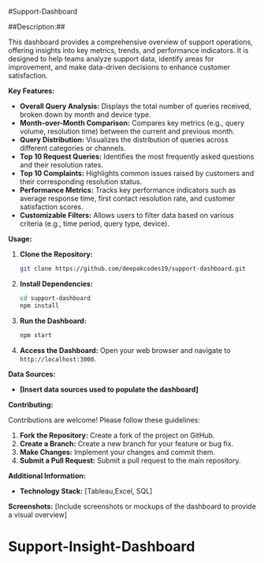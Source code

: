 
#Support-Dashboard

##Description:##

This dashboard provides a comprehensive overview of support operations, offering insights into key metrics, trends, and performance indicators. It is designed to help teams analyze support data, identify areas for improvement, and make data-driven decisions to enhance customer satisfaction.

**Key Features:**

* **Overall Query Analysis:** Displays the total number of queries received, broken down by month and device type.
* **Month-over-Month Comparison:** Compares key metrics (e.g., query volume, resolution time) between the current and previous month.
* **Query Distribution:** Visualizes the distribution of queries across different categories or channels.
* **Top 10 Request Queries:** Identifies the most frequently asked questions and their resolution rates.
* **Top 10 Complaints:** Highlights common issues raised by customers and their corresponding resolution status.
* **Performance Metrics:** Tracks key performance indicators such as average response time, first contact resolution rate, and customer satisfaction scores.
* **Customizable Filters:** Allows users to filter data based on various criteria (e.g., time period, query type, device).

**Usage:**

1. **Clone the Repository:**
   ```bash
   git clone https://github.com/deepakcodes19/support-dashboard.git
   ```
2. **Install Dependencies:**
   ```bash
   cd support-dashboard
   npm install
   ```
3. **Run the Dashboard:**
   ```bash
   npm start
   ```
4. **Access the Dashboard:** Open your web browser and navigate to `http://localhost:3000`.

**Data Sources:**

* **[Insert data sources used to populate the dashboard]**

**Contributing:**

Contributions are welcome! Please follow these guidelines:

1. **Fork the Repository:** Create a fork of the project on GitHub.
2. **Create a Branch:** Create a new branch for your feature or bug fix.
3. **Make Changes:** Implement your changes and commit them.
4. **Submit a Pull Request:** Submit a pull request to the main repository.


**Additional Information:**

* **Technology Stack:** [Tableau,Excel, SQL]


**Screenshots:**
[Include screenshots or mockups of the dashboard to provide a visual overview]

# Support-Insight-Dashboard
